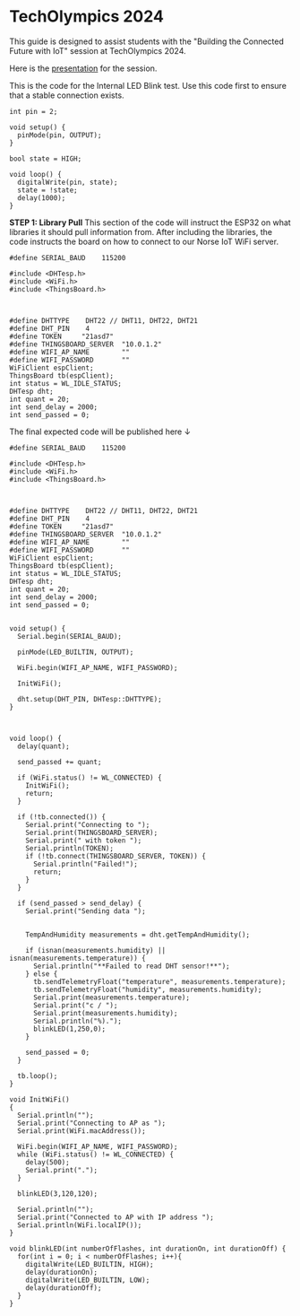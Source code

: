 # TechOlympics 2024

This guide is designed to assist students with the "Building the Connected Future with IoT" session at TechOlympics 2024.

Here is the [presentation](https://docs.google.com/presentation/d/1B0s1GWxGJs90X0qqKkggmbycxGw6E46TyPBw5wbtO-Q/edit?usp=sharing) for the session.

This is the code for the Internal LED Blink test. Use this code first to ensure that a stable connection exists.
```
int pin = 2;

void setup() {
  pinMode(pin, OUTPUT);
}

bool state = HIGH;

void loop() {
  digitalWrite(pin, state);
  state = !state;
  delay(1000);
}
```
**STEP 1: Library Pull**
This section of the code will instruct the ESP32 on what libraries it should pull information from. After including the libraries, the code instructs the board on how to connect to our Norse IoT WiFi server.

```
#define SERIAL_BAUD    115200

#include <DHTesp.h>
#include <WiFi.h>
#include <ThingsBoard.h>



#define DHTTYPE    DHT22 // DHT11, DHT22, DHT21
#define DHT_PIN    4
#define TOKEN     "21asd7"
#define THINGSBOARD_SERVER  "10.0.1.2" 
#define WIFI_AP_NAME        ""
#define WIFI_PASSWORD       ""
WiFiClient espClient;
ThingsBoard tb(espClient);
int status = WL_IDLE_STATUS;
DHTesp dht;
int quant = 20;
int send_delay = 2000;
int send_passed = 0;
```


The final expected code will be published here ↓


```
#define SERIAL_BAUD    115200

#include <DHTesp.h>
#include <WiFi.h>
#include <ThingsBoard.h>



#define DHTTYPE    DHT22 // DHT11, DHT22, DHT21
#define DHT_PIN    4
#define TOKEN     "21asd7"
#define THINGSBOARD_SERVER  "10.0.1.2" 
#define WIFI_AP_NAME        ""
#define WIFI_PASSWORD       ""
WiFiClient espClient;
ThingsBoard tb(espClient);
int status = WL_IDLE_STATUS;
DHTesp dht;
int quant = 20;
int send_delay = 2000;
int send_passed = 0;


void setup() {
  Serial.begin(SERIAL_BAUD);

  pinMode(LED_BUILTIN, OUTPUT);

  WiFi.begin(WIFI_AP_NAME, WIFI_PASSWORD);
  
  InitWiFi();

  dht.setup(DHT_PIN, DHTesp::DHTTYPE);
}



void loop() {
  delay(quant);

  send_passed += quant;

  if (WiFi.status() != WL_CONNECTED) {
    InitWiFi();
    return;
  }

  if (!tb.connected()) {
    Serial.print("Connecting to ");
    Serial.print(THINGSBOARD_SERVER);
    Serial.print(" with token ");
    Serial.println(TOKEN);
    if (!tb.connect(THINGSBOARD_SERVER, TOKEN)) {
      Serial.println("Failed!");
      return;
    }
  }

  if (send_passed > send_delay) {
    Serial.print("Sending data ");


    TempAndHumidity measurements = dht.getTempAndHumidity();    

    if (isnan(measurements.humidity) || isnan(measurements.temperature)) {
      Serial.println("**Failed to read DHT sensor!**");
    } else {
      tb.sendTelemetryFloat("temperature", measurements.temperature);
      tb.sendTelemetryFloat("humidity", measurements.humidity);
      Serial.print(measurements.temperature);
      Serial.print("c / ");
      Serial.print(measurements.humidity);
      Serial.println("%).");
      blinkLED(1,250,0);
    }

    send_passed = 0;
  }

  tb.loop();
}

void InitWiFi()
{
  Serial.println("");
  Serial.print("Connecting to AP as ");
  Serial.print(WiFi.macAddress());
  
  WiFi.begin(WIFI_AP_NAME, WIFI_PASSWORD);
  while (WiFi.status() != WL_CONNECTED) {
    delay(500);
    Serial.print(".");
  }
  
  blinkLED(3,120,120);

  Serial.println("");
  Serial.print("Connected to AP with IP address ");
  Serial.println(WiFi.localIP());
}

void blinkLED(int numberOfFlashes, int durationOn, int durationOff) {
  for(int i = 0; i < numberOfFlashes; i++){
    digitalWrite(LED_BUILTIN, HIGH);
    delay(durationOn);
    digitalWrite(LED_BUILTIN, LOW);
    delay(durationOff);
  }
}
```
